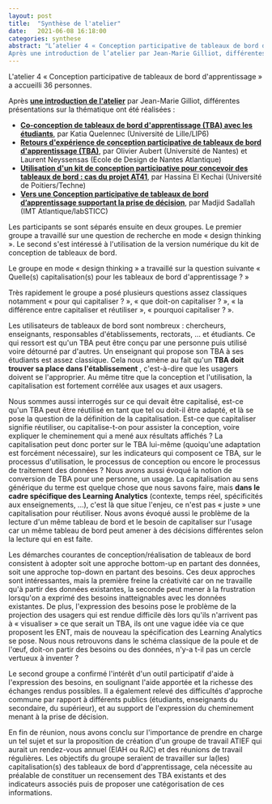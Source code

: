 ```yaml
---
layout: post
title:  "Synthèse de l'atelier"
date:   2021-06-08 16:18:00
categories: synthese 
abstract: "L’atelier 4 « Conception participative de tableaux de bord d’apprentissage » a accueilli 36 personnes.
Après une introduction de l’atelier par Jean-Marie Gilliot, différentes présentations sur la thématique ont été réalisées. Les participants se sont séparés ensuite en deux groupes. Le premier groupe a travaillé sur une question de recherche en mode « design thinking ». Le second s’est intéressé à l’utilisation de la version numérique du kit de conception de tableaux de bord."
---
```

L&#39;atelier 4 « Conception participative de tableaux de bord d&#39;apprentissage » a accueilli 36 personnes.

Après [**une introduction de l&#39;atelier**](https://www.slideshare.net/jm.gilliot/introduction-atelier-conception-participative-de-tableaux-de-bord-dapprentissage-eiah2021) par Jean-Marie Gilliot, différentes présentations sur la thématique ont été réalisées :

*	[**Co-conception de tableaux de bord d'apprentissage (TBA) avec les étudiants**](https://view.genial.ly/60b0af4e41638c0d29479acf/), par Katia Quelennec (Université de Lille/LIP6)
*	[**Retours d'expérience de conception participative de tableaux de bord d'apprentissage (TBA)**](https://olivieraubert.net/talks/20210607-atelier_padlad_eiah/), par Olivier Aubert (Université de Nantes) et Laurent Neyssensas (Ecole de Design de Nantes Atlantique)
*	[**Utilisation d'un kit de conception participative pour concevoir des tableaux de bord : cas du projet AT41**](https://padlad.github.io/EIAH2021/img/AtelierEIAH-HEK.pdf), par Hassina El Kechai (Université de Poitiers/Techne)
*	[**Vers une Conception participative de tableaux de bord d’apprentissage supportant la prise de décision**](https://www.slideshare.net/madjidsadallah/vers-une-conception-participative-de-tableaux-de-bord-dapprentissage-supportant-la-prise-de-dcision-249086591), par Madjid Sadallah (IMT Atlantique/labSTICC)


Les participants se sont séparés ensuite en deux groupes. Le premier groupe a travaillé sur une question de recherche en mode « design thinking ». Le second s&#39;est intéressé à l&#39;utilisation de la version numérique du kit de conception de tableaux de bord.

Le groupe en mode « design thinking » a travaillé sur la question suivante « Quelle(s) capitalisation(s) pour les tableaux de bord d&#39;apprentissage ? »

Très rapidement le groupe a posé plusieurs questions assez classiques notamment « pour qui capitaliser ? », « que doit-on capitaliser ? », « la différence entre capitaliser et réutiliser », « pourquoi capitaliser ? ».

Les utilisateurs de tableaux de bord sont nombreux : chercheurs, enseignants, responsables d&#39;établissements, rectorats, … et étudiants. Ce qui ressort est qu&#39;un TBA peut être conçu par une personne puis utilisé voire détourné par d&#39;autres. Un enseignant qui propose son TBA à ses étudiants est assez classique. Cela nous amène au fait qu&#39;un **TBA doit trouver sa place dans l&#39;établissement** , c&#39;est-à-dire que les usagers doivent se l&#39;approprier. Au même titre que la conception et l&#39;utilisation, la capitalisation est fortement corrélée aux usages et aux usagers.

Nous sommes aussi interrogés sur ce qui devait être capitalisé, est-ce qu&#39;un TBA peut être réutilisé en tant que tel ou doit-il être adapté, et là se pose la question de la définition de la capitalisation. Est-ce que capitaliser signifie réutiliser, ou capitalise-t-on pour assister la conception, voire expliquer le cheminement qui a mené aux résultats affichés ? La capitalisation peut donc porter sur le TBA lui-même (quoiqu&#39;une adaptation est forcément nécessaire), sur les indicateurs qui composent ce TBA, sur le processus d&#39;utilisation, le processus de conception ou encore le processus de traitement des données ? Nous avons aussi évoqué la notion de conversion de TBA pour une personne, un usage. La capitalisation au sens générique du terme est quelque chose que nous savons faire, mais **dans le cadre spécifique des Learning Analytics** (contexte, temps réel, spécificités aux enseignements, ...), c&#39;est là que situe l&#39;enjeu, ce n&#39;est pas « juste » une capitalisation pour réutiliser. Nous avons évoqué aussi le problème de la lecture d&#39;un même tableau de bord et le besoin de capitaliser sur l&#39;usage car un même tableau de bord peut amener à des décisions différentes selon la lecture qui en est faite.

Les démarches courantes de conception/réalisation de tableaux de bord consistent à adopter soit une approche bottom-up en partant des données, soit une approche top-down en partant des besoins. Ces deux approches sont intéressantes, mais la première freine la créativité car on ne travaille qu&#39;à partir des données existantes, la seconde peut mener à la frustration lorsqu&#39;on a exprimé des besoins inatteignables avec les données existantes. De plus, l&#39;expression des besoins pose le problème de la projection des usagers qui est rendue difficile dès lors qu&#39;ils n&#39;arrivent pas à « visualiser » ce que serait un TBA, ils ont une vague idée via ce que proposent les ENT, mais de nouveau la spécification des Learning Analytics se pose. Nous nous retrouvons dans le schéma classique de la poule et de l&#39;œuf, doit-on partir des besoins ou des données, n&#39;y-a t-il pas un cercle vertueux à inventer ?

Le second groupe a confirmé l&#39;intérêt d&#39;un outil participatif d&#39;aide à l&#39;expression des besoins, en soulignant l&#39;aide apportée et la richesse des échanges rendus possibles. Il a également relevé des difficultés d&#39;approche commune par rapport à différents publics (étudiants, enseignants du secondaire, du supérieur), et au support de l&#39;expression du cheminement menant à la prise de décision.

En fin de réunion, nous avons conclu sur l&#39;importance de prendre en charge un tel sujet et sur la proposition de création d&#39;un groupe de travail ATIEF qui aurait un rendez-vous annuel (EIAH ou RJC) et des réunions de travail régulières. Les objectifs du groupe seraient de travailler sur la(les) capitalisation(s) des tableaux de bord d&#39;apprentissage, cela nécessite au préalable de constituer un recensement des TBA existants et des indicateurs associés puis de proposer une catégorisation de ces informations.